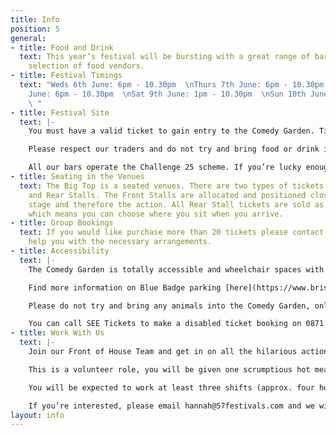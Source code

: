 ```yaml
---
title: Info
position: 5
general:
- title: Food and Drink
  text: This year’s festival will be bursting with a great range of bars and a hand-picked
    selection of food vendors.
- title: Festival Timings
  text: "Weds 6th June: 6pm - 10.30pm  \nThurs 7th June: 6pm - 10.30pm  \nFri 8th
    June: 6pm - 10.30pm  \nSat 9th June: 1pm - 10.30pm  \nSun 10th June: 6pm - 10.30pm
    \ "
- title: Festival Site
  text: |-
    You must have a valid ticket to gain entry to the Comedy Garden. Tickets can be purchased online in advance or at the on site Box Office on the evening of the show, depending on availability.

    Please respect our traders and do not try and bring food or drink into the Comedy Garden.

    All our bars operate the Challenge 25 scheme. If you’re lucky enough to look under 25, please bring ID!
- title: Seating in the Venues
  text: The Big Top is a seated venues. There are two types of tickets, Front Stalls
    and Rear Stalls. The Front Stalls are allocated and positioned closest to the
    stage and therefore the action. All Rear Stall tickets are sold as unreserved
    which means you can choose where you sit when you arrive.
- title: Group Bookings
  text: If you would like purchase more than 20 tickets please contact us and we will
    help you with the necessary arrangements.
- title: Accessibility
  text: |-
    The Comedy Garden is totally accessible and wheelchair spaces with a free carer ticket are available through our online ticketing partner. Please contact us ahead of your show if you have any special requirements and we’ll do our best to accommodate you. While the Comedy Garden is in full swing our Front of House Team will be on hand to assist you in anyway they can.

    Find more information on Blue Badge parking [here](https://www.bristol.gov.uk/parking/where-you-can-park)

    Please do not try and bring any animals into the Comedy Garden, only guide dogs are permitted.

    You can call SEE Tickets to make a disabled ticket booking on 0871 220 0260 or 0115 896 0030, these bookings can also be made online.
- title: Work With Us
  text: |-
    Join our Front of House Team and get in on all the hilarious action. You’ll be the first point of contact with our lovely audiences so good communication skills and a friendly attitude are a must. Working with the Front of House Manager you’ll be responsible for getting our audiences to the right place at the right time, making sure the shows run on time and keeping the venues running smoothly. You should be confident, good with people, alert and interested in the programme and event you’re representing. This role is very active and a lot of fun, you should enjoy dealing with lots of people and manage all this with a level head.

    This is a volunteer role, you will be given one scrumptious hot meal per shift and as many (non-alcoholic) drinks as you need.

    You will be expected to work at least three shifts (approx. four hours with breaks) throughout the Comedy Garden, with full availability from 14th June to 18th June regarded very highly. You must be over 16 to apply.

    If you’re interested, please email hannah@57festivals.com and we will be in touch with you shortly.
layout: info
---
```


